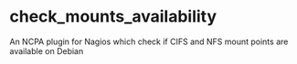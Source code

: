 # check_mounts_availability
An NCPA plugin for Nagios which check if CIFS and NFS mount points are available on Debian
